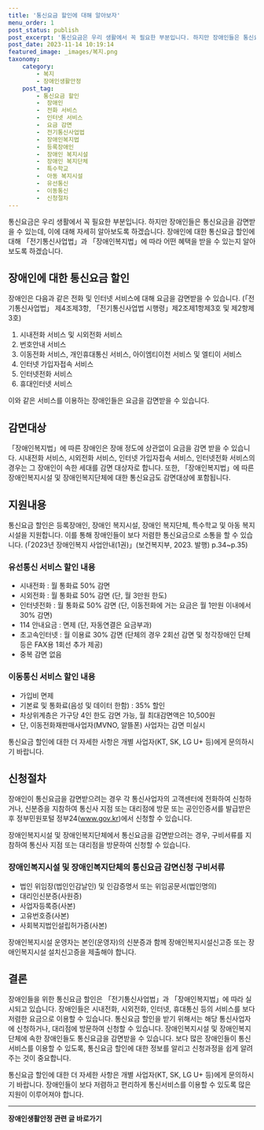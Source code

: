 ```yaml
---
title: '통신요금 할인에 대해 알아보자'
menu_order: 1
post_status: publish
post_excerpt: '통신요금은 우리 생활에서 꼭 필요한 부분입니다. 하지만 장애인들은 통신요금을 감면받을 수 있는데, 이에 대해 자세히 알아보도록 하겠습니다. 장애인에 대한 통신요금 할인에 대해  전기통신사업법 과  장애인복지법 에 따라 어떤 혜택을 받을 수 있는지 알아보도록 하겠습니다.'
post_date: 2023-11-14 10:19:14
featured_image: _images/복지.png
taxonomy:
    category:
        - 복지
        - 장애인생활안정
    post_tag:
        - 통신요금 할인
        -  장애인
        -  전화 서비스
        -  인터넷 서비스
        -  요금 감면
        -  전기통신사업법
        -  장애인복지법
        -  등록장애인
        -  장애인 복지시설
        -  장애인 복지단체
        -  특수학교
        -  아동 복지시설
        -  유선통신
        -  이동통신
        -  신청절차
---
```



통신요금은 우리 생활에서 꼭 필요한 부분입니다. 하지만 장애인들은 통신요금을 감면받을 수 있는데, 이에 대해 자세히 알아보도록 하겠습니다. 장애인에 대한 통신요금 할인에 대해 「전기통신사업법」과 「장애인복지법」에 따라 어떤 혜택을 받을 수 있는지 알아보도록 하겠습니다. 

## 장애인에 대한 통신요금 할인
장애인은 다음과 같은 전화 및 인터넷 서비스에 대해 요금을 감면받을 수 있습니다. (「전기통신사업법」 제4조제3항, 「전기통신사업법 시행령」제2조제1항제3호 및 제2항제3호)

1. 시내전화 서비스 및 시외전화 서비스
2. 번호안내 서비스
3. 이동전화 서비스, 개인휴대통신 서비스, 아이엠티이천 서비스 및 엘티이 서비스
4. 인터넷 가입자접속 서비스
5. 인터넷전화 서비스
6. 휴대인터넷 서비스

이와 같은 서비스를 이용하는 장애인들은 요금을 감면받을 수 있습니다. 


## 감면대상
「장애인복지법」에 따른 장애인은 장애 정도에 상관없이 요금을 감면 받을 수 있습니다. 시내전화 서비스, 시외전화 서비스, 인터넷 가입자접속 서비스, 인터넷전화 서비스의 경우는 그 장애인이 속한 세대를 감면 대상자로 합니다. 또한, 「장애인복지법」에 따른 장애인복지시설 및 장애인복지단체에 대한 통신요금도 감면대상에 포함됩니다. 

## 지원내용
통신요금 할인은 등록장애인, 장애인 복지시설, 장애인 복지단체, 특수학교 및 아동 복지시설을 지원합니다. 이를 통해 장애인들이 보다 저렴한 통신요금으로 소통을 할 수 있습니다. (「2023년 장애인복지 사업안내(1권)」(보건복지부, 2023. 발행) p.34~p.35)

### 유선통신 서비스 할인 내용
- 시내전화 : 월 통화료 50% 감면
- 시외전화 : 월 통화료 50% 감면 (단, 월 3만원 한도)
- 인터넷전화 : 월 통화료 50% 감면 (단, 이동전화에 거는 요금은 월 1만원 이내에서 30% 감면)
- 114 안내요금 : 면제 (단, 자동연결은 요금부과)
- 초고속인터넷 : 월 이용료 30% 감면 (단체의 경우 2회선 감면 및 청각장애인 단체 등은 FAX용 1회선 추가 제공)
- 중복 감면 없음

### 이동통신 서비스 할인 내용
- 가입비 면제
- 기본료 및 통화료(음성 및 데이터 한함) : 35% 할인
- 차상위계층은 가구당 4인 한도 감면 가능, 월 최대감면액은 10,500원
- 단, 이동전화재판매사업자(MVNO, 알뜰폰) 사업자는 감면 미실시

통신요금 할인에 대한 더 자세한 사항은 개별 사업자(KT, SK, LG U+ 등)에게 문의하시기 바랍니다.

## 신청절차
장애인이 통신요금을 감면받으려는 경우 각 통신사업자의 고객센터에 전화하여 신청하거나, 신분증을 지참하여 통신사 지점 또는 대리점에 방문 또는 공인인증서를 발급받은 후 정부민원포털 정부24(www.gov.kr)에서 신청할 수 있습니다.

장애인복지시설 및 장애인복지단체에서 통신요금을 감면받으려는 경우, 구비서류를 지참하여 통신사 지점 또는 대리점을 방문하여 신청할 수 있습니다.

### 장애인복지시설 및 장애인복지단체의 통신요금 감면신청 구비서류
- 법인 위임장(법인인감날인) 및 인감증명서 또는 위임공문서(법인명의)
- 대리인신분증(사원증)
- 사업자등록증(사본)
- 고유번호증(사본)
- 사회복지법인설립허가증(사본)

장애인복지시설 운영자는 본인(운영자)의 신분증과 함께 장애인복지시설신고증 또는 장애인복지시설 설치신고증을 제출해야 합니다.

## 결론
장애인들을 위한 통신요금 할인은 「전기통신사업법」과 「장애인복지법」에 따라 실시되고 있습니다. 장애인들은 시내전화, 시외전화, 인터넷, 휴대통신 등의 서비스를 보다 저렴한 요금으로 이용할 수 있습니다. 통신요금 할인을 받기 위해서는 해당 통신사업자에 신청하거나, 대리점에 방문하여 신청할 수 있습니다. 장애인복지시설 및 장애인복지단체에 속한 장애인들도 통신요금을 감면받을 수 있습니다. 보다 많은 장애인들이 통신서비스를 이용할 수 있도록, 통신요금 할인에 대한 정보를 알리고 신청과정을 쉽게 알려주는 것이 중요합니다.

통신요금 할인에 대한 더 자세한 사항은 개별 사업자(KT, SK, LG U+ 등)에게 문의하시기 바랍니다. 장애인들이 보다 저렴하고 편리하게 통신서비스를 이용할 수 있도록 많은 지원이 이루어져야 합니다.


<!-- wp:separator -->
<hr class="wp-block-separator has-alpha-channel-opacity"/>
<!-- /wp:separator -->

<!-- wp:group {"backgroundColor":"base","layout":{"type":"constrained"}} -->
<div class="wp-block-group has-base-background-color has-background"><!-- wp:paragraph {"align":"center","fontSize":"medium"} -->
<p class="has-text-align-center has-large-font-size"><strong>장애인생활안정 관련 글 바로가기</strong></p>
<!-- /wp:paragraph -->


<!-- wp:latest-posts
{"categories":[{"id":22556,"count":19,"description":"","link":"https://uknowlaw.com/category/%ec%9e%a5%ec%95%a0%ec%9d%b8%ec%83%9d%ed%99%9c%ec%95%88%ec%a0%95/","name":"장애인생활안정","slug":"장애인생활안정","taxonomy":"category","parent":0,"meta":[],"_links":{"self":[{"href":"https://uknowlaw.com/wp-json/wp/v2/categories/22556"}],"collection":[{"href":"https://uknowlaw.com/wp-json/wp/v2/categories"}],"about":[{"href":"https://uknowlaw.com/wp-json/wp/v2/taxonomies/category"}],"wp:post_type":[{"href":"https://uknowlaw.com/wp-json/wp/v2/posts?categories=22556"}],"curies":[{"name":"wp","href":"https://api.w.org/{rel}","templated":true}]}}],"postsToShow":100,"excerptLength":28,"postLayout":"grid","columns":2,"featuredImageAlign":"left","featuredImageSizeSlug":"large","fontSize":"small"} /--></div>
<!-- /wp:group -->